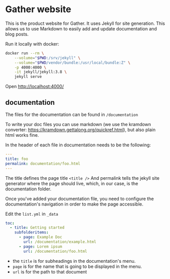 # Gather website

This is the product website for Gather.
It uses Jekyll for site generation.
This allows us to use Markdown to easily add and update documentation and blog posts.

Run it locally with docker:

```bash
docker run --rm \
    --volume="$PWD:/srv/jekyll" \
    --volume="$PWD/vendor/bundle:/usr/local/bundle:Z" \
    -p 4000:4000 \
    -it jekyll/jekyll:3.8 \
    jekyll serve
```

Open <http://localhost:4000/>

## documentation

The files for the documentation can be found in `/documentation`

To write your doc files you can use markdown (we use the kramdown converter: <https://kramdown.gettalong.org/quickref.html>), but also plain html works fine.

In the header of each file in documentation needs to be the following:

```yaml
---
title: foo
permalink: documentation/foo.html
---
```

The title defines the page title `<title />`
And permalink tells the jekyll site generator where the page should live, which, in our case, is the documentation folder.

Once you've added your documentation file, you need to configure the documentation's navigation in order to make the page accessible.

Edit the `list.yml` in `_data`

```yaml
toc:
  - title: Getting started
    subfolderitems:
      - page: Example Doc
        url: /documentation/example.html
      - page: Lorem ipsum
        url: /documentation/foo.html
```

- the `title` is for subheadings in the documentation's menu.
- `page` is for the name that is going to be displayed in the menu.
- `url` is for the path to that document
